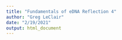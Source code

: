 ```yaml
---
title: "Fundamentals of eDNA Reflection 4"
author: "Greg LeClair"
date: "2/19/2021"
output: html_document
---
```

